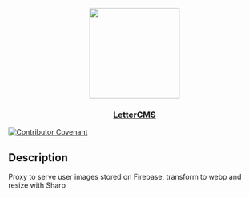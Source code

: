 <p align="center">
  <a href="https://lettercms.vercel.app">
    <img src="https://cdn.jsdelivr.net/gh/davidsdevel/lettercms-cdn/public/images/lettercms-logo-standalone.png" height="180">
    <h3 align="center">LetterCMS</h3>
  </a>
</p>

[![Contributor Covenant](https://img.shields.io/badge/Contributor%20Covenant-2.1-4baaaa.svg)](code_of_conduct.md)

## Description

Proxy to serve user images stored on Firebase, transform to webp and resize with Sharp

